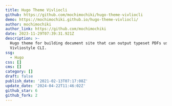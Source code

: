 ```yaml
---
title: Hugo Theme Vivliocli
github: https://github.com/mochimochiki/hugo-theme-vivliocli
demo: https://mochimochiki.github.io/hugo-theme-vivliocli/
author: mochimochiki
author_link: https://github.com/mochimochiki
date: 2023-11-29T07:39:31.921Z
description: >-
  Hugo theme for building document site that can output typeset PDFs using
  Vivliostyle CLI.
ssg:
  - Hugo
css: []
cms: []
category: []
draft: false
publish_date: '2021-02-13T07:17:08Z'
update_date: '2024-04-22T11:46:02Z'
github_star: 6
github_fork: 2
---
```

